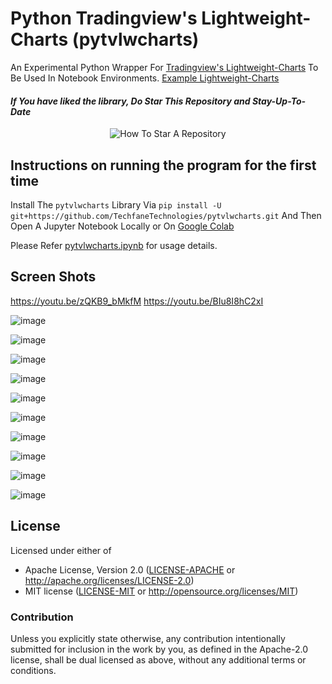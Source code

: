 # Python Tradingview's Lightweight-Charts (pytvlwcharts)
An Experimental Python Wrapper For [Tradingview's Lightweight-Charts](https://tradingview.github.io/lightweight-charts/) To Be Used In Notebook Environments. [Example Lightweight-Charts](https://codesandbox.io/examples/package/lightweight-charts) 

#### _If You have liked the library, Do Star This Repository and Stay-Up-To-Date_
<p align="center">
  <img src="https://user-images.githubusercontent.com/96371033/180197157-aabda812-828b-4cf7-97a6-a4b9bdd8b151.gif" alt="How To Star A Repository">
</p>

## Instructions on running the program for the first time
Install The `pytvlwcharts` Library Via `pip install -U git+https://github.com/TechfaneTechnologies/pytvlwcharts.git` And Then Open A Jupyter Notebook Locally or On [Google Colab](https://colab.research.google.com/)

Please Refer [pytvlwcharts.ipynb](https://github.com/TechfaneTechnologies/pytvlwcharts/blob/main/pytvlwcharts.ipynb) for usage details.

## Screen Shots
https://youtu.be/zQKB9_bMkfM
https://youtu.be/BIu8I8hC2xI

![image](https://user-images.githubusercontent.com/96371033/188302874-25dea27f-07c5-4723-810a-65d51e8b70fd.png)

![image](https://user-images.githubusercontent.com/96371033/188294528-73ddaf9e-55b2-491e-bfba-2733a9361994.png)

![image](https://user-images.githubusercontent.com/96371033/188294553-ac8ec934-251e-4fe9-a30c-d40f63d5f9f6.png)

![image](https://user-images.githubusercontent.com/68828793/188259987-b5976ef1-5c83-4f2f-a937-c83c53fec791.png)

![image](https://user-images.githubusercontent.com/96371033/188273414-83a7ea6a-90ad-4f6a-90da-07c277abf2ff.png)

![image](https://user-images.githubusercontent.com/96371033/188295701-e48861e7-68d3-47ad-ad7a-f0f4f4f49e11.png)

![image](https://user-images.githubusercontent.com/96371033/188295727-98a79ce0-7d3a-4608-96cf-d4551aca3ef6.png)

![image](https://user-images.githubusercontent.com/96371033/188295706-dc566287-b651-4bf9-a37f-37682828259e.png)

![image](https://user-images.githubusercontent.com/96371033/188295711-3b29da01-65ba-45c4-a05e-b1d0fbe0eef8.png)

![image](https://user-images.githubusercontent.com/96371033/188297491-44960067-22ab-42cf-948b-51fcaf3310ef.png)

## License

Licensed under either of

- Apache License, Version 2.0 ([LICENSE-APACHE](LICENSE-APACHE) or http://apache.org/licenses/LICENSE-2.0)
- MIT license ([LICENSE-MIT](LICENSE-MIT) or http://opensource.org/licenses/MIT)

### Contribution

Unless you explicitly state otherwise, any contribution intentionally submitted
for inclusion in the work by you, as defined in the Apache-2.0 license, shall
be dual licensed as above, without any additional terms or conditions.
